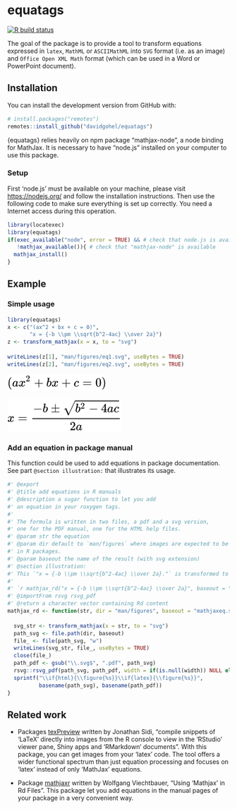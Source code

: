 
<!-- README.md is generated from README.Rmd. Please edit that file -->

# equatags

<!-- badges: start -->

[![R build
status](https://github.com/ardata-fr/equatags/workflows/R-CMD-check/badge.svg)](https://github.com/ardata-fr/equatags/actions)
<!-- badges: end -->

The goal of the package is to provide a tool to transform equations
expressed in `latex`, `MathML` or `ASCIIMathML` into `SVG` format
(i.e. as an image) and `Office Open XML Math` format (which can be used
in a Word or PowerPoint document).

## Installation

You can install the development version from GitHub with:

``` r
# install.packages("remotes")
remotes::install_github("davidgohel/equatags")
```

{equatags} relies heavily on npm package “mathjax-node”, a node binding
for MathJax. It is necessary to have “node.js” installed on your
computer to use this package.

### Setup

First ‘node.js’ must be available on your machine, please visit
<https://nodejs.org/> and follow the installation instructions. Then use
the following code to make sure everything is set up correctly. You need
a Internet access during this operation.

``` r
library(locatexec)
library(equatags)
if(exec_available("node", error = TRUE) && # check that node.js is available
   !mathjax_available()){ # check that "mathjax-node" is available
  mathjax_install()
}
```

## Example

### Simple usage

``` r
library(equatags)
x <- c("(ax^2 + bx + c = 0)",
       "x = {-b \\pm \\sqrt{b^2-4ac} \\over 2a}")
z <- transform_mathjax(x = x, to = "svg")

writeLines(z[1], "man/figures/eq1.svg", useBytes = TRUE)
writeLines(z[2], "man/figures/eq2.svg", useBytes = TRUE)
```

![equation 1](man/figures/eq1.svg)

![equation 2](man/figures/eq2.svg)

### Add an equation in package manual

This function could be used to add equations in package documentation.
See part `@section illustration:` that illustrates its usage.

``` r
#' @export
#' @title add equations in R manuals
#' @description a sugar function to let you add
#' an equation in your roxygen tags.
#'
#' The formula is written in two files, a pdf and a svg version,
#' one for the PDF manual, one for the HTML help files.
#' @param str the equation
#' @param dir default to `man/figures` where images are expected to be
#' in R packages.
#' @param baseout the name of the result (with svg extension)
#' @section illustration:
#' This `"x = {-b \\pm \\sqrt{b^2-4ac} \\over 2a}."` is transformed to this:
#'
#' `r mathjax_rd("x = {-b \\pm \\sqrt{b^2-4ac} \\over 2a}", baseout = "mathjax-example.svg")`
#' @importFrom rsvg rsvg_pdf
#' @return a character vector containing Rd content
mathjax_rd <- function(str, dir = "man/figures", baseout = "mathjaxeq.svg"){

  svg_str <- transform_mathjax(x = str, to = "svg")
  path_svg <- file.path(dir, baseout)
  file_ <- file(path_svg, "w")
  writeLines(svg_str, file_, useBytes = TRUE)
  close(file_)
  path_pdf <- gsub("\\.svg$", ".pdf", path_svg)
  rsvg::rsvg_pdf(path_svg, path_pdf, width = if(is.null(width)) NULL else width*72)
  sprintf("\\if{html}{\\figure{%s}}\\if{latex}{\\figure{%s}}",
          basename(path_svg), basename(path_pdf))
}
```

## Related work

  - Packages [texPreview](https://CRAN.R-project.org/package=texPreview)
    written by Jonathan Sidi, “compile snippets of ‘LaTeX’ directly into
    images from the R console to view in the ‘RStudio’ viewer pane,
    Shiny apps and ‘RMarkdown’ documents”. With this package, you can
    get images from your ‘latex’ code. The tool offers a wider
    functional spectrum than just equation processing and focuses on
    ‘latex’ instead of only ‘MathJax’ equations.

  - Package [mathjaxr](https://cran.r-project.org/package=mathjaxr)
    written by Wolfgang Viechtbauer, “Using ‘Mathjax’ in Rd Files”. This
    package let you add equations in the manual pages of your package in
    a very convenient way.
